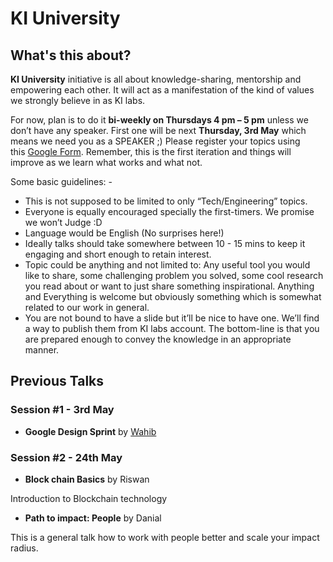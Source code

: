# KI University

## What's this about?

**KI University** initiative is all about knowledge-sharing, mentorship and empowering each other. It will act as a manifestation of the kind of values we strongly believe in as KI labs. 

For now, plan is to do it **bi-weekly on Thursdays 4 pm – 5 pm** unless we don’t have any speaker. First one will be next **Thursday, 3rd May** which means we need you as a SPEAKER ;) Please register your topics using this [Google Form](https://goo.gl/forms/A7gG2mG4YPGJbZP02). Remember, this is the first iteration and things will improve as we learn what works and what not. 

Some basic guidelines: -

- This is not supposed to be limited to only “Tech/Engineering” topics.
- Everyone is equally encouraged specially the first-timers. We promise we won’t Judge :D
- Language would be English (No surprises here!)
- Ideally talks should take somewhere between 10 - 15 mins to keep it engaging and short enough to retain interest.
- Topic could be anything and not limited to: Any useful tool you would like to share, some challenging problem you solved, some cool research you read about or want to just share something inspirational. Anything and Everything is welcome but obviously something which is somewhat related to our work in general.
- You are not bound to have a slide but it’ll be nice to have one. We’ll find a way to publish them from KI labs account. The bottom-line is that you are prepared enough to convey the knowledge in an appropriate manner.


## Previous Talks

### Session #1 - 3rd May

  - **Google Design Sprint** by [Wahib](https://github.com/wahibhaq)
  
  <script async class="speakerdeck-embed" data-id="b13b5fb5ca704e12b461500057b88ab0" data-ratio="1.77777777777778" src="//speakerdeck.com/assets/embed.js"></script>

### Session #2 - 24th May

  - **Block chain Basics** by Riswan

  Introduction to Blockchain technology

  - **Path to impact: People** by Danial

  This is a general talk how to work with people better and scale your impact radius.
